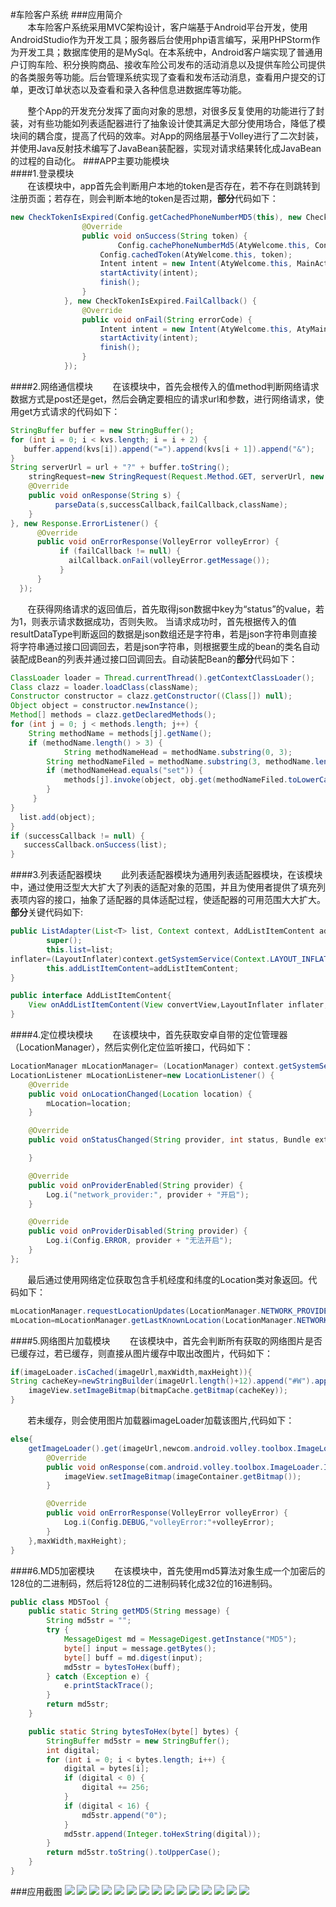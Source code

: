 #车险客户系统
###应用简介  
&nbsp;&nbsp;&nbsp;&nbsp;&nbsp;&nbsp;&nbsp;本车险客户系统采用MVC架构设计，客户端基于Android平台开发，使用AndroidStudio作为开发工具；服务器后台使用php语言编写，采用PHPStorm作为开发工具；数据库使用的是MySql。在本系统中，Android客户端实现了普通用户订购车险、积分换购商品、接收车险公司发布的活动消息以及提供车险公司提供的各类服务等功能。后台管理系统实现了查看和发布活动消息，查看用户提交的订单，更改订单状态以及查看和录入各种信息进数据库等功能。 

&nbsp;&nbsp;&nbsp;&nbsp;&nbsp;&nbsp;&nbsp;整个App的开发充分发挥了面向对象的思想，对很多反复使用的功能进行了封装，对有些功能如列表适配器进行了抽象设计使其满足大部分使用场合，降低了模块间的耦合度，提高了代码的效率。对App的网络层基于Volley进行了二次封装，并使用Java反射技术编写了JavaBean装配器，实现对请求结果转化成JavaBean的过程的自动化。
###APP主要功能模块  
####1.登录模块  
&nbsp;&nbsp;&nbsp;&nbsp;&nbsp;&nbsp;&nbsp;在该模块中，app首先会判断用户本地的token是否存在，若不存在则跳转到注册页面；若存在，则会判断本地的token是否过期，**部分**代码如下：   
```Java
new CheckTokenIsExpired(Config.getCachedPhoneNumberMD5(this), new CheckTokenIsExpired.SuccessCallback() {
                @Override
                public void onSuccess(String token) {
                        Config.cachePhoneNumberMd5(AtyWelcome.this, Config.getCachedPhoneNumberMD5(AtyWelcome.this));
                    Config.cachedToken(AtyWelcome.this, token);
                    Intent intent = new Intent(AtyWelcome.this, MainActivity.class);
                    startActivity(intent);
                    finish();
                }
            }, new CheckTokenIsExpired.FailCallback() {
                @Override
                public void onFail(String errorCode) {
                    Intent intent = new Intent(AtyWelcome.this, AtyMain.class);
                    startActivity(intent);
                    finish();
                }
            });

```
####2.网络通信模块
&nbsp;&nbsp;&nbsp;&nbsp;&nbsp;&nbsp;&nbsp;在该模块中，首先会根传入的值method判断网络请求数据方式是post还是get，然后会确定要相应的请求url和参数，进行网络请求，使用get方式请求的代码如下：
```Java
StringBuffer buffer = new StringBuffer();
for (int i = 0; i < kvs.length; i = i + 2) {
   buffer.append(kvs[i]).append("=").append(kvs[i + 1]).append("&");
}
String serverUrl = url + "?" + buffer.toString();
    stringRequest=new StringRequest(Request.Method.GET, serverUrl, new Response.Listener<String>() {
    @Override
    public void onResponse(String s) {
          parseData(s,successCallback,failCallback,className);
    }
}, new Response.ErrorListener() {
      @Override
      public void onErrorResponse(VolleyError volleyError) {
           if (failCallback != null) {
             ailCallback.onFail(volleyError.getMessage());
           }
      }
  });
```
&nbsp;&nbsp;&nbsp;&nbsp;&nbsp;&nbsp;&nbsp;在获得网络请求的返回值后，首先取得json数据中key为“status”的value，若为1，则表示请求数据成功，否则失败。 当请求成功时，首先根据传入的值resultDataType判断返回的数据是json数组还是字符串，若是json字符串则直接将字符串通过接口回调回去，若是json字符串，则根据要生成的bean的类名自动装配成Bean的列表并通过接口回调回去。自动装配Bean的**部分**代码如下：
```Java
ClassLoader loader = Thread.currentThread().getContextClassLoader();
Class clazz = loader.loadClass(className);
Constructor constructor = clazz.getConstructor((Class[]) null);
Object object = constructor.newInstance();
Method[] methods = clazz.getDeclaredMethods();
for (int j = 0; j < methods.length; j++) {
    String methodName = methods[j].getName();
    if (methodName.length() > 3) {
            String methodNameHead = methodName.substring(0, 3);
        String methodNameFiled = methodName.substring(3, methodName.length());
        if (methodNameHead.equals("set")) {
            methods[j].invoke(object, obj.get(methodNameFiled.toLowerCase()));
        }
     }
}
  list.add(object);
}
if (successCallback != null) {
   successCallback.onSuccess(list);
}
```
####3.列表适配器模块
&nbsp;&nbsp;&nbsp;&nbsp;&nbsp;&nbsp;&nbsp;此列表适配器模块为通用列表适配器模块，在该模块中，通过使用泛型大大扩大了列表的适配对象的范围，并且为使用者提供了填充列表项内容的接口，抽象了适配器的具体适配过程，使适配器的可用范围大大扩大。**部分**关键代码如下:
```Java
public ListAdapter(List<T> list, Context context, AddListItemContent addListItemContent) {
        super();
        this.list=list;
inflater=(LayoutInflater)context.getSystemService(Context.LAYOUT_INFLATER_SERVICE);
        this.addListItemContent=addListItemContent;
}

public interface AddListItemContent{
    View onAddListItemContent(View convertView,LayoutInflater inflater,int position);
}
```
####4.定位模块模块
&nbsp;&nbsp;&nbsp;&nbsp;&nbsp;&nbsp;&nbsp;在该模块中，首先获取安卓自带的定位管理器（LocationManager），然后实例化定位监听接口，代码如下：
```Java
LocationManager mLocationManager= (LocationManager) context.getSystemService(Context.LOCATION_SERVICE);
LocationListener mLocationListener=new LocationListener() {
    @Override
    public void onLocationChanged(Location location) {
        mLocation=location;
    }

    @Override
    public void onStatusChanged(String provider, int status, Bundle extras) {

    }

    @Override
    public void onProviderEnabled(String provider) {
        Log.i("network_provider:", provider + "开启");
    }

    @Override
    public void onProviderDisabled(String provider) {
        Log.i(Config.ERROR, provider + "无法开启");
    }
};
```
&nbsp;&nbsp;&nbsp;&nbsp;&nbsp;&nbsp;&nbsp;最后通过使用网络定位获取包含手机经度和纬度的Location类对象返回。代码如下：
```Java
mLocationManager.requestLocationUpdates(LocationManager.NETWORK_PROVIDER, 0, 0, mLocationListener);
mLocation=mLocationManager.getLastKnownLocation(LocationManager.NETWORK_PROVIDER);
```
####5.网络图片加载模块
&nbsp;&nbsp;&nbsp;&nbsp;&nbsp;&nbsp;&nbsp;在该模块中，首先会判断所有获取的网络图片是否已缓存过，若已缓存，则直接从图片缓存中取出改图片，代码如下：
```Java
if(imageLoader.isCached(imageUrl,maxWidth,maxHeight)){
String cacheKey=newStringBuilder(imageUrl.length()+12).append("#W").append(maxWidth).append("#H").append(maxHeight).append("#S").append     (ImageView.ScaleType.CENTER_INSIDE.ordinal()).append(imageUrl) .toString();
    imageView.setImageBitmap(bitmapCache.getBitmap(cacheKey));
}
```
&nbsp;&nbsp;&nbsp;&nbsp;&nbsp;&nbsp;&nbsp;若未缓存，则会使用图片加载器imageLoader加载该图片,代码如下：
```Java
else{
    getImageLoader().get(imageUrl,newcom.android.volley.toolbox.ImageLoader.ImageListener() {
        @Override
        public void onResponse(com.android.volley.toolbox.ImageLoader.ImageContainer imageContainer, boolean b) {
            imageView.setImageBitmap(imageContainer.getBitmap());
        }

        @Override
        public void onErrorResponse(VolleyError volleyError) {
            Log.i(Config.DEBUG,"volleyError:"+volleyError);
        }
    },maxWidth,maxHeight);
}
```
####6.MD5加密模块
&nbsp;&nbsp;&nbsp;&nbsp;&nbsp;&nbsp;&nbsp;在该模块中，首先使用md5算法对象生成一个加密后的128位的二进制码，然后将128位的二进制码转化成32位的16进制码。
```Java
public class MD5Tool {
	public static String getMD5(String message) {
		String md5str = "";
		try {
			MessageDigest md = MessageDigest.getInstance("MD5");
			byte[] input = message.getBytes();
			byte[] buff = md.digest(input);
			md5str = bytesToHex(buff);
		} catch (Exception e) {
			e.printStackTrace();
		}
		return md5str;
	}

	public static String bytesToHex(byte[] bytes) {
		StringBuffer md5str = new StringBuffer();
		int digital;
		for (int i = 0; i < bytes.length; i++) {
			digital = bytes[i];
			if (digital < 0) {
				digital += 256;
			}
			if (digital < 16) {
				md5str.append("0");
			}
			md5str.append(Integer.toHexString(digital));
		}
		return md5str.toString().toUpperCase();
	}
}
```
###应用截图
![](https://github.com/vincent0929/AutoInsurance/blob/master/image/1.png) ![](https://github.com/vincent0929/AutoInsurance/blob/master/image/2.png) ![](https://github.com/vincent0929/AutoInsurance/blob/master/image/3.png) ![](https://github.com/vincent0929/AutoInsurance/blob/master/image/4.png) ![](https://github.com/vincent0929/AutoInsurance/blob/master/image/5.png) ![](https://github.com/vincent0929/AutoInsurance/blob/master/image/6.png) ![](https://github.com/vincent0929/AutoInsurance/blob/master/image/7.png) ![](https://github.com/vincent0929/AutoInsurance/blob/master/image/8.png) ![](https://github.com/vincent0929/AutoInsurance/blob/master/image/9.png) ![](https://github.com/vincent0929/AutoInsurance/blob/master/image/10.png) ![](https://github.com/vincent0929/AutoInsurance/blob/master/image/11.png) ![](https://github.com/vincent0929/AutoInsurance/blob/master/image/12.png) ![](https://github.com/vincent0929/AutoInsurance/blob/master/image/13.png) ![](https://github.com/vincent0929/AutoInsurance/blob/master/image/14.png) ![](https://github.com/vincent0929/AutoInsurance/blob/master/image/15.png)
